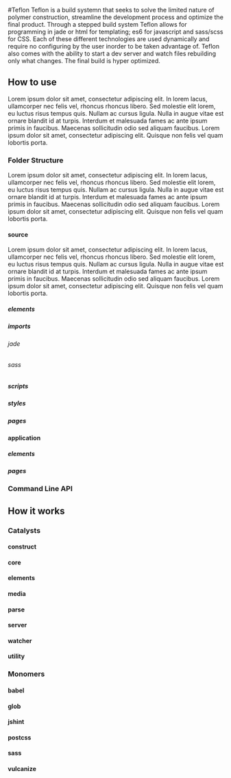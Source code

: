 #Teflon
Teflon is a build systemn that seeks to solve the limited nature of polymer construction, streamline the development process and optimize the final product. Through a stepped build system Teflon allows for programming in jade or html for templating; es6 for javascript and sass/scss for CSS. Each of these different technologies are used dynamically and require no configuring by the user inorder to be taken advantage of. Teflon also comes with the ability to start a dev server and watch files rebuilding only what changes. The final build is hyper optimized.

## How to use
Lorem ipsum dolor sit amet, consectetur adipiscing elit. In lorem lacus, ullamcorper nec felis vel, rhoncus rhoncus libero. Sed molestie elit lorem, eu luctus risus tempus quis. Nullam ac cursus ligula. Nulla in augue vitae est ornare blandit id at turpis. Interdum et malesuada fames ac ante ipsum primis in faucibus. Maecenas sollicitudin odio sed aliquam faucibus. Lorem ipsum dolor sit amet, consectetur adipiscing elit. Quisque non felis vel quam lobortis porta.
### Folder Structure
Lorem ipsum dolor sit amet, consectetur adipiscing elit. In lorem lacus, ullamcorper nec felis vel, rhoncus rhoncus libero. Sed molestie elit lorem, eu luctus risus tempus quis. Nullam ac cursus ligula. Nulla in augue vitae est ornare blandit id at turpis. Interdum et malesuada fames ac ante ipsum primis in faucibus. Maecenas sollicitudin odio sed aliquam faucibus. Lorem ipsum dolor sit amet, consectetur adipiscing elit. Quisque non felis vel quam lobortis porta.
#### source
Lorem ipsum dolor sit amet, consectetur adipiscing elit. In lorem lacus, ullamcorper nec felis vel, rhoncus rhoncus libero. Sed molestie elit lorem, eu luctus risus tempus quis. Nullam ac cursus ligula. Nulla in augue vitae est ornare blandit id at turpis. Interdum et malesuada fames ac ante ipsum primis in faucibus. Maecenas sollicitudin odio sed aliquam faucibus. Lorem ipsum dolor sit amet, consectetur adipiscing elit. Quisque non felis vel quam lobortis porta.
##### elements
##### imports
###### jade
###### sass
##### scripts
##### styles
##### pages
#### application
##### elements
##### pages
### Command Line API
## How it works
### Catalysts
#### construct
#### core
#### elements
#### media
#### parse
#### server
#### watcher
#### utility
### Monomers
#### babel
#### glob
#### jshint
#### postcss
#### sass
#### vulcanize
